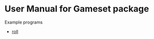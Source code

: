 
User Manual for Gameset package
===============================

Example programs

- [roll](roll.1.html)


